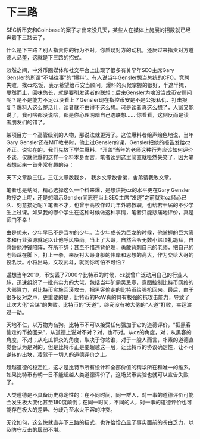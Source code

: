 # 下三路


SEC诉币安和Coinbase的案子才出来没几天，某些人在媒体上施展的招数就已经奔着下三路去了。

什么是下三路？别人指责你的行为不对，你质疑对方的动机，还反过来指责对方道德人品差，这就是下三路的招式。

忽然之间，中外币圈媒体和社交平台上出现了很多有关早年SEC主席Gary Gensler的所谓“不堪往事”的“爆料”。有人说当年Gensler想当总统的CFO，竞聘失败，找cz吃饭，表示希望给币安当顾问。爆料的火候掌握的很好，半遮半掩，戛然而止，回味悠长，就是要引发读者的联想：后来Gensler为啥没当成币安顾问呢？是不是能力不足cz没看上？Gensler现在指控币安是不是公报私仇、打击报复？爆料人这么整活儿，读者就不由得不这么想。可是读者真这么想了，人家又能说了，我可啥都没说哈，都是你心理阴暗自己瞎联想…… 你看看，这倒反而是读者朋友们的错了。

某项目方一个高管级别的人物，那说法就更污了。这位爆料者绘声绘色地说，当年Gary Gensler还在MIT教书时，他上过Gensler的课，Gensler把他的报告发给cz斧正。说实在的，我们先放下学生爆料、“开盖”当年的老师这种行为应该如何评价不谈，仅就他爆的这样一个料本身而言，笔者读到这里简直就哑然失笑了，因为笔者想起来一首非常有趣的诗：

天下文章数三江，三江文章数我乡。
我乡文章数舍弟，舍弟请我改文章。

笔者也是纳闷，精心选择这么一个料来爆，是想烘托cz的水平更在Gary Gensler教授之上呢，还是想暗示Gensler同志在当上SEC主席“发迹”之前就对cz倾心已久、刻意接近呢？笔者不才，也曾于高校作过几年外聘教职，也给若干届的不少学生上过课。如果我的哪个学生在这种时候做这种事情，笔者只能悲痛地评价，真是师门不幸！

由是想来，少年早已不是当初的少年。当少年成长为巨龙的时候，他掌握的巨大资本和行业资源就足以让他呼风唤雨。当上了大哥，自然会令无数小弟顶礼跪拜，自愿替他冲锋陷阵，在所不辞；甚至不惜违背伦理，勇敢背刺自己的老师，把自己的老师踩在脚下，打上一拳，来反衬大哥身躯的伟岸和思想的高大，作为交给大哥的投名状。小将出马，文攻武斗，就问你可怕不可怕？

遥想当年2019，币安丢了7000个比特币的时候，cz就曾广泛动用自己的行业人脉，迅速组织了一批有实力的大佬，包括当年矿霸吴忌寒，意图控制比特币网络的大部算力，对比特币实施回滚攻击，把黑客偷走的比特币给强抢回来。最后，由于很多反对之声，更重要的是，比特币的PoW真的具有极强的抗攻击能力，导致了此次大佬“合谋”的失败。比特币的“天道”，终究没有被大佬的“人道”打败，幸运渡过一劫。

天地不仁，以万物为刍狗。比特币不可以接受任何强加于它的道德评价，“把黑客偷走的币抢回来”，从道德上说对不对？对，也不对。从cz的角度，对；从黑客的角度，不对；从吃瓜群众的角度，取决于你站谁，对于一般人而言，朴素的道德直觉会认为是对的。但是比特币正是要超越这一层，让比特币的协议确定性，让不可逆转的出块，凌驾于一切人的道德评价之上。

超越道德的稳定性，这才是比特币所有设计和全部价值的精华所在和唯一的维系。如果比特币有朝一日不能超越人类道德评价了，这场货币实验也就可以宣告失败了。

人类道德是不具备历史稳定性的：在不同时间，同一群人，对一事的道德评价可能会发生极大变化甚至180度颠倒；在同一时间，不同的人，对一事的道德评价也可能存在极大的差异、分歧乃至水火不容的冲突。

无论如何，这么快就直奔下三路的招式，也许恰恰凸显了事实面前的苍白乏力，以及防守反击的孱弱不堪。


